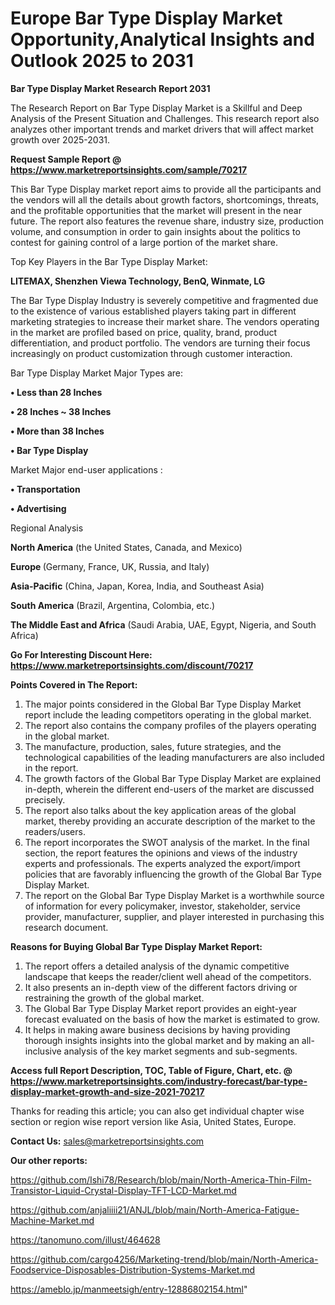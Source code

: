 # Europe Bar Type Display Market Opportunity,Analytical Insights and Outlook 2025 to 2031

<strong>Bar Type Display Market Research Report 2031</strong>

The Research Report on Bar Type Display Market is a Skillful and Deep Analysis of the Present Situation and Challenges. This research report also analyzes other important trends and market drivers that will affect market growth over 2025-2031.

<strong>Request Sample Report @ <a href=https://www.marketreportsinsights.com/sample/70217>https://www.marketreportsinsights.com/sample/70217</a></strong>

This Bar Type Display market report aims to provide all the participants and the vendors will all the details about growth factors, shortcomings, threats, and the profitable opportunities that the market will present in the near future. The report also features the revenue share, industry size, production volume, and consumption in order to gain insights about the politics to contest for gaining control of a large portion of the market share.

Top Key Players in the Bar Type Display Market:

<strong>LITEMAX, Shenzhen Viewa Technology, BenQ, Winmate, LG</strong>

The Bar Type Display Industry is severely competitive and fragmented due to the existence of various established players taking part in different marketing strategies to increase their market share. The vendors operating in the market are profiled based on price, quality, brand, product differentiation, and product portfolio. The vendors are turning their focus increasingly on product customization through customer interaction.

Bar Type Display Market Major Types are:

<strong>• Less than 28 Inches

• 28 Inches ~ 38 Inches

• More than 38 Inches

• Bar Type Display</strong>

Market Major end-user applications :

<strong>• Transportation

• Advertising</strong>

Regional Analysis

</u><strong><b>North America</b></strong> (the United States, Canada, and Mexico)

<strong><b>Europe </b></strong>(Germany, France, UK, Russia, and Italy)

<strong><b>Asia-Pacific</b></strong> (China, Japan, Korea, India, and Southeast Asia)

<strong><b>South America</b></strong> (Brazil, Argentina, Colombia, etc.)

<strong><b>The Middle East and Africa</b></strong> (Saudi Arabia, UAE, Egypt, Nigeria, and South Africa)

<strong>Go For Interesting Discount Here: <a href=https://www.marketreportsinsights.com/discount/70217>https://www.marketreportsinsights.com/discount/70217</a></strong>

<strong>Points Covered in The Report:</strong>
<ol>
  <li>The major points considered in the Global Bar Type Display Market report include the leading competitors operating in the global market.</li>
  <li>The report also contains the company profiles of the players operating in the global market.</li>
  <li>The manufacture, production, sales, future strategies, and the technological capabilities of the leading manufacturers are also included in the report.</li>
  <li>The growth factors of the Global Bar Type Display Market are explained in-depth, wherein the different end-users of the market are discussed precisely.</li>
  <li>The report also talks about the key application areas of the global market, thereby providing an accurate description of the market to the readers/users.</li>
  <li>The report incorporates the SWOT analysis of the market. In the final section, the report features the opinions and views of the industry experts and professionals. The experts analyzed the export/import policies that are favorably influencing the growth of the Global Bar Type Display Market.</li>
  <li>The report on the Global Bar Type Display Market is a worthwhile source of information for every policymaker, investor, stakeholder, service provider, manufacturer, supplier, and player interested in purchasing this research document.</li>
</ol>
<strong>Reasons for Buying Global Bar Type Display Market Report:</strong>

<ol>
  <li>The report offers a detailed analysis of the dynamic competitive landscape that keeps the reader/client well ahead of the competitors.</li>
  <li>It also presents an in-depth view of the different factors driving or restraining the growth of the global market.</li>
  <li>The Global Bar Type Display Market report provides an eight-year forecast evaluated on the basis of how the market is estimated to grow.</li>
  <li>It helps in making aware business decisions by having providing thorough insights insights into the global market and by making an all-inclusive analysis of the key market segments and sub-segments.</li>
</ol>
<strong>Access full Report Description, TOC, Table of Figure, Chart, etc. @ <a href=https://www.marketreportsinsights.com/industry-forecast/bar-type-display-market-growth-and-size-2021-70217>https://www.marketreportsinsights.com/industry-forecast/bar-type-display-market-growth-and-size-2021-70217</a></strong>


Thanks for reading this article; you can also get individual chapter wise section or region wise report version like Asia, United States, Europe.

<strong>Contact Us:</strong>
sales@marketreportsinsights.com

<strong>Our other reports:</strong>

<a href=https://github.com/Ishi78/Research/blob/main/North-America-Thin-Film-Transistor-Liquid-Crystal-Display-TFT-LCD-Market.md>https://github.com/Ishi78/Research/blob/main/North-America-Thin-Film-Transistor-Liquid-Crystal-Display-TFT-LCD-Market.md</a>

<a href=https://github.com/anjaliiii21/ANJL/blob/main/North-America-Fatigue-Machine-Market.md>https://github.com/anjaliiii21/ANJL/blob/main/North-America-Fatigue-Machine-Market.md</a>

<a href=https://tanomuno.com/illust/464628>https://tanomuno.com/illust/464628</a>

<a href=https://github.com/cargo4256/Marketing-trend/blob/main/North-America-Foodservice-Disposables-Distribution-Systems-Market.md>https://github.com/cargo4256/Marketing-trend/blob/main/North-America-Foodservice-Disposables-Distribution-Systems-Market.md</a>

<a href=https://ameblo.jp/manmeetsigh/entry-12886802154.html>https://ameblo.jp/manmeetsigh/entry-12886802154.html</a>"
